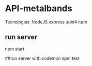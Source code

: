 # API-metalbands

Tecnologias:
NodeJS
express
uuid4
npm

## run server ##
npm start

##run server with nodemon
npm test
